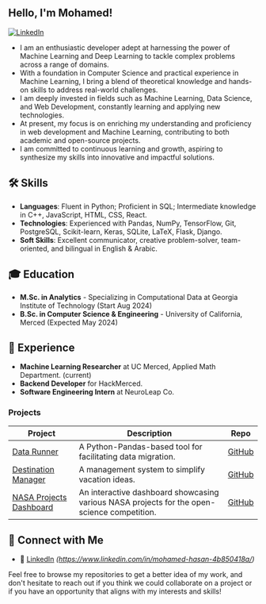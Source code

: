 ## Hello, I'm Mohamed!
[![LinkedIn](https://img.shields.io/badge/LinkedIn-Profile-blue)](https://www.linkedin.com/in/mohamed-hasan-4b850418a/)


- I am an enthusiastic developer adept at harnessing the power of Machine Learning and Deep Learning to tackle complex problems across a range of domains.
- With a foundation in Computer Science and practical experience in Machine Learning, I bring a blend of theoretical knowledge and hands-on skills to address real-world challenges.
- I am deeply invested in fields such as Machine Learning, Data Science, and Web Development, constantly learning and applying new technologies.
- At present, my focus is on enriching my understanding and proficiency in web development and Machine Learning, contributing to both academic and open-source projects.
- I am committed to continuous learning and growth, aspiring to synthesize my skills into innovative and impactful solutions.


## 🛠 Skills
- **Languages**: Fluent in Python; Proficient in SQL; Intermediate knowledge in C++, JavaScript, HTML, CSS, React.
- **Technologies**: Experienced with Pandas, NumPy, TensorFlow, Git, PostgreSQL, Scikit-learn, Keras, SQLite, LaTeX, Flask, Django.
- **Soft Skills**: Excellent communicator, creative problem-solver, team-oriented, and bilingual in English & Arabic.

## 🎓 Education

- **M.Sc. in Analytics** - Specializing in Computational Data at Georgia Institute of Technology (Start Aug 2024)
- **B.Sc. in Computer Science & Engineering** - University of California, Merced (Expected May 2024)

## 💼 Experience

- **Machine Learning Researcher** at UC Merced, Applied Math Department. (current)
- **Backend Developer** for HackMerced.
- **Software Engineering Intern** at NeuroLeap Co.

### Projects

| Project                          | Description                                                              | Repo              |
| -------------------------------- | ------------------------------------------------------------------------ | ----------------- |
| [Data Runner](#https://github.com/mustachemo/data-runner)                    | A Python-Pandas-based tool for facilitating data migration.            | [GitHub](https://github.com/mustachemo/data-runner)       |
| [Destination Manager](https://github.com/mustachemo/destination-manager)        |  A management system to simplify vacation ideas.           | [GitHub](https://github.com/mustachemo/destination-manager)       |
| [NASA Projects Dashboard](https://github.com/mustachemo/NASA-projects-dashboard)              | An interactive dashboard showcasing various NASA projects for the open-science competition.                   | [GitHub](https://github.com/mustachemo/NASA-projects-dashboard)       |


## 🤝 Connect with Me

- 💼 [LinkedIn](#) _(https://www.linkedin.com/in/mohamed-hasan-4b850418a/)_

Feel free to browse my repositories to get a better idea of my work, and don't hesitate to reach out if you think we could collaborate on a project or if you have an opportunity that aligns with my interests and skills!

